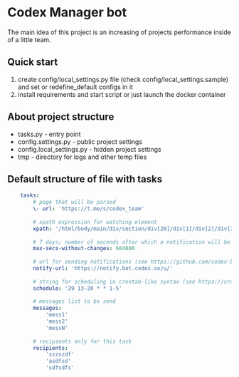 # Codex Manager bot

The main idea of this project is an increasing of projects performance inside of a little team. 

## Quick start
 1) create config/local_settings.py file (check config/local_settings.sample) and set or redefine_default configs in it
 2) install requirements and start script or just launch the docker container

## About project structure

* tasks.py - entry point
* config.settings.py - public project settings
* config.local_settings.py - hidden project settings
* tmp - directory for logs and other temp files

## Default structure of file with tasks
```yaml
    tasks:
        # page that will be parsed
        \- url: 'https://t.me/s/codex_team'
        
        # xpath expression for watсhing element
        xpath: '/html/body/main/div/section/div[20]/div[1]/div[2]/div[3]/div/span[3]/a/time'
        
        # 7 days; number of seconds after which a notification will be sent if there were no changes
        max-secs-without-changes: 604800
        
        # url for sending notifications (see https://github.com/codex-bot/notify)
        notify-url: 'https://notify.bot.codex.so/u/'
        
        # string for scheduling in crontab-like syntax (see https://crontab.guru).
        schedule: '29 13-20 * * 1-5'
        
        # messages list to be send
        messages:
            'mess1'
            'mess2'
            'messN'
            
        # recipients only for this task
        recipients:
            'szzszdf'
            'asdfsd'
            'sdfsdfs'
```
